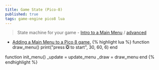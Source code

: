 ```yaml
---
title: Game State (Pico-8)
published: true
tags: game-engine pico8 lua
---
```

> State machine for your game - [Intro to a Main Menu](https://www.youtube.com/watch?v=nu2Ief1KYsU) / [advanced](https://nerdyteachers.com/Explain/MainMenu2/)

- [Adding a Main Menu to a Pico 8 game.](https://www.youtube.com/watch?v=5G5Pj-0e0y4)
{% highlight lua %}
function draw_menu()
  print("press ❎ to start", 30, 60, 6)
end

function init_menu()
    _update = update_menu
    _draw = draw_menu
end
{% endhighlight %}
